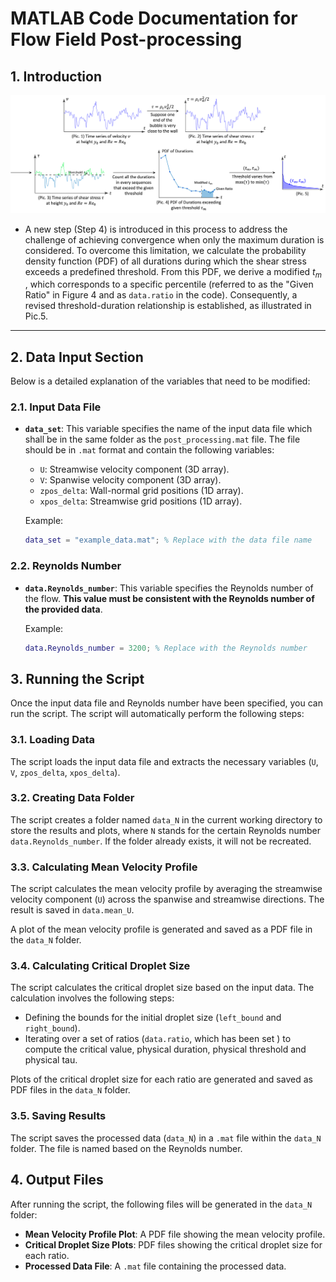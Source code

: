 <style>
  body {
    counter-reset: section; /* 初始化 section 计数器 */
  }
  h2 {
    counter-reset: subsection; /* 在每个 h2 中重置 subsection 计数器 */
  }
  h2::before {
    counter-increment: section; /* 递增 section 计数器 */
    content: counter(section) ". "; /* 显示 section 编号 */
  }
  h3::before {
    counter-increment: subsection; /* 递增 subsection 计数器 */
    content: counter(section) "." counter(subsection) ". "; /* 显示 subsection 编号 */
  }
</style>

# MATLAB Code Documentation for Flow Field Post-processing

## Introduction
![alt text](<fig 1.png>)

 - A new step (Step 4) is introduced in this process to address the challenge of achieving convergence when only the maximum duration is considered. To overcome this limitation, we calculate the probability density function (PDF) of all durations during which the shear stress exceeds a predefined threshold. From this PDF, we derive a modified $t_m$ , which corresponds to a specific percentile (referred to as the "Given Ratio" in Figure 4 and as `data.ratio` in the code). Consequently, a revised threshold-duration relationship is established, as illustrated in Pic.5.
---

## Data Input Section
Below is a detailed explanation of the variables that need to be modified:

### Input Data File
- **`data_set`**: This variable specifies the name of the input data file which shall be in the same folder as the `post_processing.mat` file. The file should be in `.mat` format and contain the following variables:
  - `U`: Streamwise velocity component (3D array).
  - `V`: Spanwise velocity component (3D array).
  - `zpos_delta`: Wall-normal grid positions (1D array).
  - `xpos_delta`: Streamwise grid positions (1D array).

  Example:
  ```matlab
  data_set = "example_data.mat"; % Replace with the data file name
  ```

### Reynolds Number
- **`data.Reynolds_number`**: This variable specifies the Reynolds number of the flow. **This value must be consistent with the Reynolds number of the provided data**.

  Example:
  ```matlab
  data.Reynolds_number = 3200; % Replace with the Reynolds number
  ```

## Running the Script
Once the input data file and Reynolds number have been specified, you can run the script. The script will automatically perform the following steps:

### Loading Data
The script loads the input data file and extracts the necessary variables (`U`, `V`, `zpos_delta`, `xpos_delta`).

### Creating Data Folder
The script creates a folder named `data_N` in the current working directory to store the results and plots, where `N` stands for the certain Reynolds number `data.Reynolds_number`. If the folder already exists, it will not be recreated.

### Calculating Mean Velocity Profile
The script calculates the mean velocity profile by averaging the streamwise velocity component (`U`) across the spanwise and streamwise directions. The result is saved in `data.mean_U`.

A plot of the mean velocity profile is generated and saved as a PDF file in the `data_N` folder.

### Calculating Critical Droplet Size
The script calculates the critical droplet size based on the input data. The calculation involves the following steps:
- Defining the bounds for the initial droplet size (`left_bound` and `right_bound`).
- Iterating over a set of ratios (`data.ratio`, which has been set ) to compute the critical value, physical duration, physical threshold and physical tau.

Plots of the critical droplet size for each ratio are generated and saved as PDF files in the `data_N` folder.

### Saving Results
The script saves the processed data (`data_N`) in a `.mat` file within the `data_N` folder. The file is named based on the Reynolds number.

## Output Files
After running the script, the following files will be generated in the `data_N` folder:
- **Mean Velocity Profile Plot**: A PDF file showing the mean velocity profile.
- **Critical Droplet Size Plots**: PDF files showing the critical droplet size for each ratio.
- **Processed Data File**: A `.mat` file containing the processed data.
